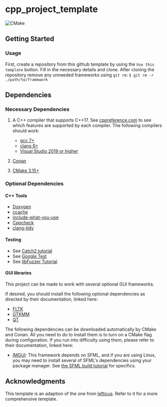 # cpp_project_template

![CMake](https://github.com/Abstract-Everything/cpp_project_template/workflows/CMake/badge.svg)

## Getting Started

### Usage
First, create a repository from this github template by using the `Use this template` button. Fill in the necessary details and clone.
After cloning the repository remove any unneeded frameworks using `git rm`:
	`$ git rm -r ./path/to/framework`

## Dependencies

### Necessary Dependencies
1. A C++ compiler that supports C++17.
See [cppreference.com](https://en.cppreference.com/w/cpp/compiler_support)
to see which features are supported by each compiler.
The following compilers should work:

    - [gcc 7+](https://gcc.gnu.org/)
    - [clang 6+](https://clang.llvm.org/)
    - [Visual Studio 2019 or higher](https://visualstudio.microsoft.com/)

2. [Conan](https://conan.io/)

3. [CMake 3.15+](https://cmake.org/)

### Optional Dependencies
#### C++ Tools
  * [Doxygen](http://doxygen.nl/)
  * [ccache](https://ccache.dev/)
  * [include-what-you-use](https://include-what-you-use.org/)
  * [Cppcheck](http://cppcheck.sourceforge.net/)
  * [clang-tidy](https://clang.llvm.org/extra/clang-tidy/)

#### Testing
- See [Catch2 tutorial](https://github.com/catchorg/Catch2/blob/master/docs/tutorial.md)
- See [Google Test](https://google.github.io/googletest/primer.html#simple-tests)
- See [libFuzzer Tutorial](https://github.com/google/fuzzing/blob/master/tutorial/libFuzzerTutorial.md)

#### GUI libraries
This project can be made to work with several optional GUI frameworks.

If desired, you should install the following optional dependencies as
directed by their documentation, linked here:

- [FLTK](https://www.fltk.org/doc-1.4/index.html)
- [GTKMM](https://www.gtkmm.org/en/documentation.html)
- [QT](https://doc.qt.io/)

The following dependencies can be downloaded automatically by CMake and Conan.
All you need to do to install them is to turn on a CMake flag during
configuration.
If you run into difficulty using them, please refer to their documentation,
linked here:

- [IMGUI](https://github.com/ocornut/imgui/tree/master/docs):
  This framework depends on SFML, and if you are using Linux, you may need
  to install several of SFML's dependencies using your package manager. See
  [the SFML build tutorial](https://www.sfml-dev.org/tutorials/2.5/compile-with-cmake.php)
  for specifics.

## Acknowledgments

This template is an adaption of the one from [lefticus](https://github.com/lefticus/cpp_starter_project). Refer to it for a more comprehensive template.
